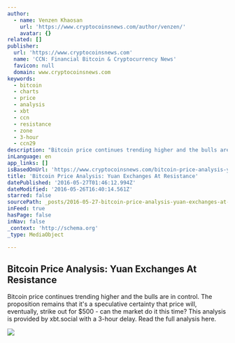 ```yaml
---
author:
  - name: Venzen Khaosan
    url: 'https://www.cryptocoinsnews.com/author/venzen/'
    avatar: {}
related: []
publisher:
  url: 'https://www.cryptocoinsnews.com'
  name: 'CCN: Financial Bitcoin & Cryptocurrency News'
  favicon: null
  domain: www.cryptocoinsnews.com
keywords:
  - bitcoin
  - charts
  - price
  - analysis
  - xbt
  - ccn
  - resistance
  - zone
  - 3-hour
  - ccn29
description: "Bitcoin price continues trending higher and the bulls are in control. The proposition remains that it's a speculative certainty that price will, eventually, strike out for $500 - can the market do it this time? This analysis is provided by xbt.social with a 3-hour delay. Read the full analysis here."
inLanguage: en
app_links: []
isBasedOnUrl: 'https://www.cryptocoinsnews.com/bitcoin-price-analysis-yuan-exchanges-resistance/'
title: 'Bitcoin Price Analysis: Yuan Exchanges At Resistance'
datePublished: '2016-05-27T01:46:12.994Z'
dateModified: '2016-05-26T16:40:14.561Z'
starred: false
sourcePath: _posts/2016-05-27-bitcoin-price-analysis-yuan-exchanges-at-resistance.md
inFeed: true
hasPage: false
inNav: false
_context: 'http://schema.org'
_type: MediaObject

---
```

<article style=""><h1>Bitcoin Price Analysis: Yuan Exchanges At Resistance</h1><p>Bitcoin price continues trending higher and the bulls are in control. The proposition remains that it's a speculative certainty that price will, eventually, strike out for $500 - can the market do it this time? This analysis is provided by xbt.social with a 3-hour delay. Read the full analysis here.</p><img src="https://www.cryptocoinsnews.com/wp-content/uploads/2016/05/Selection_20160526_001.png" /></article>